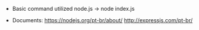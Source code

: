 - Basic command utilized node.js -> node index.js

* Documents:
https://nodejs.org/pt-br/about/
http://expressjs.com/pt-br/